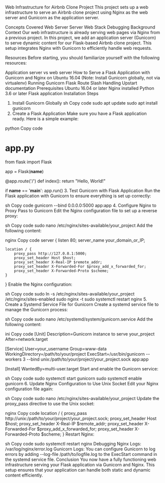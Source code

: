 Web Infrastructure for Airbnb Clone Project
This project sets up a web infrastructure to serve an Airbnb clone project using Nginx as the web server and Gunicorn as the application server.

Concepts Covered
Web Server
Server
Web Stack Debugging
Background Context
Our web infrastructure is already serving web pages via Nginx from a previous project. In this project, we add an application server (Gunicorn) to serve dynamic content for our Flask-based Airbnb clone project. This setup integrates Nginx with Gunicorn to efficiently handle web requests.

Resources
Before starting, you should familiarize yourself with the following resources:

Application server vs web server
How to Serve a Flask Application with Gunicorn and Nginx on Ubuntu 16.04 (Note: Install Gunicorn globally, not via virtualenv)
Running Gunicorn
Flask Route Slash Handling
Upstart documentation
Prerequisites
Ubuntu 16.04 or later
Nginx installed
Python 3.6 or later
Flask application
Installation Steps
1. Install Gunicorn Globally
sh
Copy code
sudo apt update
sudo apt install gunicorn
2. Create a Flask Application
Make sure you have a Flask application ready. Here is a simple example:

python
Copy code
# app.py
from flask import Flask

app = Flask(__name__)

@app.route('/')
def index():
    return "Hello, World!"

if __name__ == '__main__':
    app.run()
3. Test Gunicorn with Flask Application
Run the Flask application with Gunicorn to ensure everything is set up correctly:

sh
Copy code
gunicorn --bind 0.0.0.0:5000 app:app
4. Configure Nginx to Proxy Pass to Gunicorn
Edit the Nginx configuration file to set up a reverse proxy:

sh
Copy code
sudo nano /etc/nginx/sites-available/your_project
Add the following content:

nginx
Copy code
server {
    listen 80;
    server_name your_domain_or_IP;

    location / {
        proxy_pass http://127.0.0.1:5000;
        proxy_set_header Host $host;
        proxy_set_header X-Real-IP $remote_addr;
        proxy_set_header X-Forwarded-For $proxy_add_x_forwarded_for;
        proxy_set_header X-Forwarded-Proto $scheme;
    }
}
Enable the Nginx configuration:

sh
Copy code
sudo ln -s /etc/nginx/sites-available/your_project /etc/nginx/sites-enabled
sudo nginx -t
sudo systemctl restart nginx
5. Create a Systemd Service File for Gunicorn
Create a systemd service file to manage the Gunicorn process:

sh
Copy code
sudo nano /etc/systemd/system/gunicorn.service
Add the following content:

ini
Copy code
[Unit]
Description=Gunicorn instance to serve your_project
After=network.target

[Service]
User=your_username
Group=www-data
WorkingDirectory=/path/to/your/project
ExecStart=/usr/bin/gunicorn --workers 3 --bind unix:/path/to/your/project/your_project.sock app:app

[Install]
WantedBy=multi-user.target
Start and enable the Gunicorn service:

sh
Copy code
sudo systemctl start gunicorn
sudo systemctl enable gunicorn
6. Update Nginx Configuration to Use Unix Socket
Edit your Nginx configuration file again:

sh
Copy code
sudo nano /etc/nginx/sites-available/your_project
Update the proxy_pass directive to use the Unix socket:

nginx
Copy code
location / {
    proxy_pass http://unix:/path/to/your/project/your_project.sock;
    proxy_set_header Host $host;
    proxy_set_header X-Real-IP $remote_addr;
    proxy_set_header X-Forwarded-For $proxy_add_x_forwarded_for;
    proxy_set_header X-Forwarded-Proto $scheme;
}
Restart Nginx:

sh
Copy code
sudo systemctl restart nginx
Debugging
Nginx Logs: /var/log/nginx/error.log
Gunicorn Logs: You can configure Gunicorn to log errors by adding --log-file /path/to/logfile.log to the ExecStart command in the systemd service file.
Conclusion
You now have a fully functioning web infrastructure serving your Flask application via Gunicorn and Nginx. This setup ensures that your application can handle both static and dynamic content efficiently.


